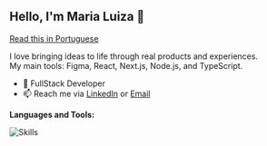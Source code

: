 ## Hello, I'm Maria Luiza 👋
[Read this in Portuguese](README.pt-BR.md)

I love bringing ideas to life through real products and experiences. <br />
My main tools: Figma, React, Next.js, Node.js, and TypeScript.

- 🌱 FullStack Developer
- 📫 Reach me via [LinkedIn](https://www.linkedin.com/in/m-monteiro/) or [Email](mailto:malumonteiro.dev@gmail.com)

**Languages and Tools:**

![Skills](https://skills.syvixor.com/api/icons?i=figma,react,ts,nextjs,tailwind,nodejs,git,github,postgresql,prisma.docker,insomnia,jest,reactnative)
